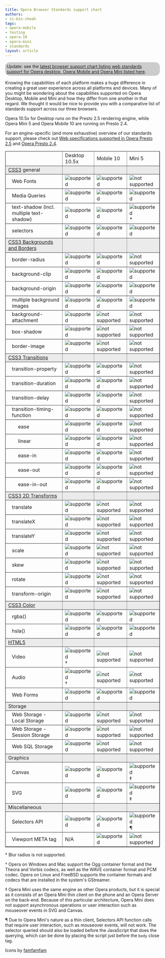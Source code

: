 ```yaml
---
title: Opera Browser Standards support chart
authors:
- zi-bin-cheah
tags:
- opera-mobile
- testing
- opera-10
- opera-mini
- standards
layout: article
---
```

<p class="note" id="note" style="background-color:#ccc;border-radius:15px;moz-border-radius:15px;webkit-border-radius:15px;padding:5px">Update: see the <a href="http://www.opera.com/docs/specs/productspecs/">latest browser support chart listing web standards support for Opera desktop, Opera Mobile and Opera Mini listed here</a>.</p>

<p>Knowing the capabilities of each platform makes a huge difference in creating a great user experience across all platforms and devices. Many of you might be wondering about the capabilities supported on Opera Desktop, Mobile and Mini and how they differ from one another in that regard. We thought it would be nice to provide you with a comparative list of standards support across our three browsers.</p>
<p>
Opera 10.5x for Desktop runs on the Presto 2.5 rendering engine, while Opera Mini 5 and Opera Mobile 10 are running on Presto 2.4.
</p>
<p>
For an engine-specific (and more exhaustive) overview of our standards support, please check out <a href="http://www.opera.com/docs/specs/presto25/">Web specifications supported in Opera Presto 2.5</a> and <a href="http://www.opera.com/docs/specs/presto24/">Opera Presto 2.4</a>.
</p>
<div id="self">
<table border="1">
<thead>
<tr border="10px">
<td></td>
<td>Desktop 10.5x</td>
<td>Mobile 10</td>
<td>Mini 5</td>
</tr>
</thead>
<tbody>
<tr style="background-color: #ebebeb">
<td><a href="http://www.opera.com/docs/specs/presto25/#css">CSS3</a> general</td>
<td></td>
<td></td>
<td></td>
</tr>
<tr>
<td style="padding-left:20px;">Web Fonts</td>
<td><img src="http://files.myopera.com/zibin/blog/accept.png" alt="supported" /></td>
<td><img src="http://files.myopera.com/zibin/blog/accept.png" alt="supported" /></td>
<td><img src="http://files.myopera.com/zibin/blog/delete.png" alt="not supported" /></td>
</tr>
<tr>
<td style="padding-left:20px;">Media Queries</td>
<td><img src="http://files.myopera.com/zibin/blog/accept.png" alt="supported" /></td>
<td><img src="http://files.myopera.com/zibin/blog/accept.png" alt="supported" /></td>
<td><img src="http://files.myopera.com/zibin/blog/accept.png" alt="supported" /></td>
</tr>
<tr>
<td style="padding-left:20px;">text-shadow (incl. multiple text-shadow)</td>
<td><img src="http://files.myopera.com/zibin/blog/accept.png" alt="supported" /></td>
<td><img src="http://files.myopera.com/zibin/blog/accept.png" alt="supported" /></td>
<td><img src="http://files.myopera.com/zibin/blog/accept.png" alt="supported" />*</td>
</tr>
<tr>
<td style="padding-left:20px;">selectors</td>
<td><img src="http://files.myopera.com/zibin/blog/accept.png" alt="supported" /></td>
<td><img src="http://files.myopera.com/zibin/blog/accept.png" alt="supported" /></td>
<td><img src="http://files.myopera.com/zibin/blog/accept.png" alt="supported" /></td>
</tr>
<tr style="background-color: #ebebeb">
<td><a href="http://www.w3.org/TR/css3-background/">CSS3 Backgrounds and Borders</a></td>
<td></td>
<td></td>
<td></td>
</tr>
<tr>
<td style="padding-left:20px;">border-radius</td>
<td><img src="http://files.myopera.com/zibin/blog/accept.png" alt="supported" /></td>
<td><img src="http://files.myopera.com/zibin/blog/delete.png" alt="supported" /></td>
<td><img src="http://files.myopera.com/zibin/blog/delete.png" alt="not supported" /></td>
</tr>
<tr>
<td style="padding-left:20px;">background-clip</td>
<td><img src="http://files.myopera.com/zibin/blog/accept.png" alt="supported" /></td>
<td><img src="http://files.myopera.com/zibin/blog/accept.png" alt="supported" /></td>
<td><img src="http://files.myopera.com/zibin/blog/accept.png" alt="supported" /></td>
</tr>
<tr>
<td style="padding-left:20px;">background-origin</td>
<td><img src="http://files.myopera.com/zibin/blog/accept.png" alt="supported" /></td>
<td><img src="http://files.myopera.com/zibin/blog/accept.png" alt="supported" /></td>
<td><img src="http://files.myopera.com/zibin/blog/accept.png" alt="supported" /></td>
</tr>
<tr>
<td style="padding-left:20px;">multiple background images</td>
<td><img src="http://files.myopera.com/zibin/blog/accept.png" alt="supported" /></td>
<td><img src="http://files.myopera.com/zibin/blog/accept.png" alt="supported" /></td>
<td><img src="http://files.myopera.com/zibin/blog/accept.png" alt="supported" /></td>
</tr>
<tr>
<td style="padding-left:20px;">background-attachment</td>
<td><img src="http://files.myopera.com/zibin/blog/accept.png" alt="supported" /></td>
<td><img src="http://files.myopera.com/zibin/blog/delete.png" alt="not supported" /></td>
<td><img src="http://files.myopera.com/zibin/blog/delete.png" alt="not supported" /></td>
</tr>
<tr>
<td style="padding-left:20px;">box-shadow</td>
<td><img src="http://files.myopera.com/zibin/blog/accept.png" alt="supported" /></td>
<td><img src="http://files.myopera.com/zibin/blog/delete.png" alt="not supported" /></td>
<td><img src="http://files.myopera.com/zibin/blog/delete.png" alt="not supported" /></td>
</tr>
<tr>
<td style="padding-left:20px;">border-image</td>
<td><img src="http://files.myopera.com/zibin/blog/accept.png" alt="supported" /></td>
<td><img src="http://files.myopera.com/zibin/blog/delete.png" alt="not supported" /></td>
<td><img src="http://files.myopera.com/zibin/blog/delete.png" alt="not supported" /></td>
</tr>
<tr style="background-color: #ebebeb">
<td><a href="http://www.opera.com/docs/specs/presto25/css/transitions/">CSS3 Transitions</a></td>
<td></td>
<td></td>
<td></td>
</tr>
<tr>
<td style="padding-left:20px;">transition-property</td>
<td><img src="http://files.myopera.com/zibin/blog/accept.png" alt="supported" /></td>
<td><img src="http://files.myopera.com/zibin/blog/accept.png" alt="supported" /></td>
<td><img src="http://files.myopera.com/zibin/blog/delete.png" alt="not supported" /></td>
</tr>
<tr>
<td style="padding-left:20px;">transition-duration</td>
<td><img src="http://files.myopera.com/zibin/blog/accept.png" alt="supported" /></td>
<td><img src="http://files.myopera.com/zibin/blog/accept.png" alt="supported" /></td>
<td><img src="http://files.myopera.com/zibin/blog/delete.png" alt="not supported" /></td>
</tr>
<tr>
<td style="padding-left:20px;">transition-delay</td>
<td><img src="http://files.myopera.com/zibin/blog/accept.png" alt="supported" /></td>
<td><img src="http://files.myopera.com/zibin/blog/accept.png" alt="supported" /></td>
<td><img src="http://files.myopera.com/zibin/blog/delete.png" alt="not supported" /></td>
</tr>
<tr>
<td style="padding-left:20px;">transition-timing-function</td>
<td><img src="http://files.myopera.com/zibin/blog/accept.png" alt="supported" /></td>
<td><img src="http://files.myopera.com/zibin/blog/accept.png" alt="supported" /></td>
<td><img src="http://files.myopera.com/zibin/blog/delete.png" alt="not supported" /></td>
</tr>
<tr>
<td style="padding-left:40px;">ease</td>
<td><img src="http://files.myopera.com/zibin/blog/accept.png" alt="supported" /></td>
<td><img src="http://files.myopera.com/zibin/blog/accept.png" alt="supported" /></td>
<td><img src="http://files.myopera.com/zibin/blog/delete.png" alt="not supported" /></td>
</tr>
<tr>
<td style="padding-left:40px;">linear</td>
<td><img src="http://files.myopera.com/zibin/blog/accept.png" alt="supported" /></td>
<td><img src="http://files.myopera.com/zibin/blog/accept.png" alt="supported" /></td>
<td><img src="http://files.myopera.com/zibin/blog/delete.png" alt="not supported" /></td>
</tr>
<tr>
<td style="padding-left:40px;">ease-in</td>
<td><img src="http://files.myopera.com/zibin/blog/accept.png" alt="supported" /></td>
<td><img src="http://files.myopera.com/zibin/blog/accept.png" alt="supported" /></td>
<td><img src="http://files.myopera.com/zibin/blog/delete.png" alt="not supported" /></td>
</tr>
<tr>
<td style="padding-left:40px;">ease-out</td>
<td><img src="http://files.myopera.com/zibin/blog/accept.png" alt="supported" /></td>
<td><img src="http://files.myopera.com/zibin/blog/accept.png" alt="supported" /></td>
<td><img src="http://files.myopera.com/zibin/blog/delete.png" alt="not supported" /></td>
</tr>
<tr>
<td style="padding-left:40px;">ease-in-out</td>
<td><img src="http://files.myopera.com/zibin/blog/accept.png" alt="supported" /></td>
<td><img src="http://files.myopera.com/zibin/blog/accept.png" alt="supported" /></td>
<td><img src="http://files.myopera.com/zibin/blog/delete.png" alt="not supported" /></td>
</tr>
<tr style="background-color: #ebebeb">
<td><a href="http://www.opera.com/docs/specs/presto25/css/transforms/">CSS3 2D Transforms</a></td>
<td></td>
<td></td>
<td></td>
</tr>
<tr>
<td style="padding-left:20px;">translate</td>
<td><img src="http://files.myopera.com/zibin/blog/accept.png" alt="supported" /></td>
<td><img src="http://files.myopera.com/zibin/blog/delete.png" alt="not supported" /></td>
<td><img src="http://files.myopera.com/zibin/blog/delete.png" alt="not supported" /></td>
</tr>
<tr>
<td style="padding-left:20px;">translateX</td>
<td><img src="http://files.myopera.com/zibin/blog/accept.png" alt="supported" /></td>
<td><img src="http://files.myopera.com/zibin/blog/delete.png" alt="not supported" /></td>
<td><img src="http://files.myopera.com/zibin/blog/delete.png" alt="not supported" /></td>
</tr>
<tr>
<td style="padding-left:20px;">translateY</td>
<td><img src="http://files.myopera.com/zibin/blog/accept.png" alt="supported" /></td>
<td><img src="http://files.myopera.com/zibin/blog/delete.png" alt="not supported" /></td>
<td><img src="http://files.myopera.com/zibin/blog/delete.png" alt="not supported" /></td>
</tr>
<tr>
<td style="padding-left:20px;">scale</td>
<td><img src="http://files.myopera.com/zibin/blog/accept.png" alt="supported" /></td>
<td><img src="http://files.myopera.com/zibin/blog/delete.png" alt="not supported" /></td>
<td><img src="http://files.myopera.com/zibin/blog/delete.png" alt="not supported" /></td>
</tr>
<tr>
<td style="padding-left:20px;">skew</td>
<td><img src="http://files.myopera.com/zibin/blog/accept.png" alt="supported" /></td>
<td><img src="http://files.myopera.com/zibin/blog/delete.png" alt="not supported" /></td>
<td><img src="http://files.myopera.com/zibin/blog/delete.png" alt="not supported" /></td>
</tr>
<tr>
<td style="padding-left:20px;">rotate</td>
<td><img src="http://files.myopera.com/zibin/blog/accept.png" alt="supported" /></td>
<td><img src="http://files.myopera.com/zibin/blog/delete.png" alt="not supported" /></td>
<td><img src="http://files.myopera.com/zibin/blog/delete.png" alt="not supported" /></td>
</tr>
<tr>
<td style="padding-left:20px;">transform-origin</td>
<td><img src="http://files.myopera.com/zibin/blog/accept.png" alt="supported" /></td>
<td><img src="http://files.myopera.com/zibin/blog/delete.png" alt="not supported" /></td>
<td><img src="http://files.myopera.com/zibin/blog/delete.png" alt="not supported" /></td>
</tr>
<tr style="background-color: #ebebeb">
<td><a href="http://www.w3.org/TR/css3-color/">CSS3 Color</a></td>
<td></td>
<td></td>
<td></td>
</tr>
<tr>
<td style="padding-left:20px;">rgba()</td>
<td><img src="http://files.myopera.com/zibin/blog/accept.png" alt="supported" /></td>
<td><img src="http://files.myopera.com/zibin/blog/accept.png" alt="supported" /></td>
<td><img src="http://files.myopera.com/zibin/blog/accept.png" alt="supported" /></td>
</tr>
<tr>
<td style="padding-left:20px;">hsla()</td>
<td><img src="http://files.myopera.com/zibin/blog/accept.png" alt="supported" /></td>
<td><img src="http://files.myopera.com/zibin/blog/accept.png" alt="supported" /></td>
<td><img src="http://files.myopera.com/zibin/blog/accept.png" alt="supported" /></td>
</tr>
<tr style="background-color: #ebebeb">
<td><a href="http://www.opera.com/docs/specs/presto25/html5/">HTML5</a></td>
<td></td>
<td></td>
<td></td>
</tr>
<tr>
<td style="padding-left:20px;">Video</td>
<td><img src="http://files.myopera.com/zibin/blog/accept.png" alt="supported" />	†</td>
<td><img src="http://files.myopera.com/zibin/blog/delete.png" alt="not supported" /></td>
<td><img src="http://files.myopera.com/zibin/blog/delete.png" alt="not supported" /></td>
</tr>
<tr>
<td style="padding-left:20px;">Audio</td>
<td><img src="http://files.myopera.com/zibin/blog/accept.png" alt="supported" />	†</td>
<td><img src="http://files.myopera.com/zibin/blog/delete.png" alt="not supported" /></td>
<td><img src="http://files.myopera.com/zibin/blog/delete.png" alt="not supported" /></td>
</tr>
<tr>
<td style="padding-left:20px;">Web Forms</td>
<td><img src="http://files.myopera.com/zibin/blog/accept.png" alt="supported" /></td>
<td><img src="http://files.myopera.com/zibin/blog/accept.png" alt="supported" /></td>
<td><img src="http://files.myopera.com/zibin/blog/delete.png" alt="supported" /></td>
</tr>
<tr style="background-color: #ebebeb">
<td>Storage</td>
<td></td>
<td></td>
<td></td>
</tr>
<tr>
<td style="padding-left:20px;">Web Storage - Local Storage</td>
<td><img src="http://files.myopera.com/zibin/blog/accept.png" alt="supported" /></td>
<td><img src="http://files.myopera.com/zibin/blog/delete.png" alt="not supported" /></td>
<td><img src="http://files.myopera.com/zibin/blog/delete.png" alt="not supported" /></td>
</tr>
<tr>
<td style="padding-left:20px;">Web Storage - Session Storage</td>
<td><img src="http://files.myopera.com/zibin/blog/accept.png" alt="supported" /></td>
<td><img src="http://files.myopera.com/zibin/blog/delete.png" alt="not supported" /></td>
<td><img src="http://files.myopera.com/zibin/blog/delete.png" alt="not supported" /></td>
</tr>
<tr>
<td style="padding-left:20px;">Web SQL Storage</td>
<td><img src="http://files.myopera.com/zibin/blog/accept.png" alt="supported" /></td>
<td><img src="http://files.myopera.com/zibin/blog/delete.png" alt="not supported" /></td>
<td><img src="http://files.myopera.com/zibin/blog/delete.png" alt="not supported" /></td>
</tr>
<tr style="background-color: #ebebeb">
<td>Graphics</td>
<td></td>
<td></td>
<td></td>
</tr>

<tr>
<td style="padding-left:20px;">Canvas</td>
<td><img src="http://files.myopera.com/zibin/blog/accept.png" alt="supported" /></td>
<td><img src="http://files.myopera.com/zibin/blog/accept.png" alt="supported" /></td>
<td><img src="http://files.myopera.com/zibin/blog/accept.png" alt="supported" /> ‡</td>
</tr>
<tr>
<td style="padding-left:20px;">SVG</td>
<td><img src="http://files.myopera.com/zibin/blog/accept.png" alt="supported" /></td>
<td><img src="http://files.myopera.com/zibin/blog/accept.png" alt="supported" /></td>
<td><img src="http://files.myopera.com/zibin/blog/accept.png" alt="supported" />	‡</td>
</tr>
<tr style="background-color: #ebebeb">
<td>Miscellaneous</td>
<td></td>
<td></td>
<td></td>
</tr>
<tr>
<td style="padding-left:20px;">Selectors API</td>
<td><img src="http://files.myopera.com/zibin/blog/accept.png" alt="supported" /></td>
<td><img src="http://files.myopera.com/zibin/blog/accept.png" alt="supported" /></td>
<td><img src="http://files.myopera.com/zibin/blog/accept.png" alt="supported" />	¶</td>
</tr>
<tr>
<td style="padding-left:20px;">Viewport META tag</td>
<td>N/A</td>
<td><img src="http://files.myopera.com/zibin/blog/accept.png" alt="supported" /></td>
<td><img src="http://files.myopera.com/zibin/blog/delete.png" alt="not supported" /></td>
</tr>
<!--
<tr style="background-color: #ebebeb">
<td>META tag</td>
<td></td>
<td></td>
<td></td>
</tr>
<tr>
<td style="padding-left:20px;">Viewport META Tag</td>
<td>N/A</td>
<td><img src="http://files.myopera.com/zibin/blog/accept.png" alt="supported"></td>
<td><img src="http://files.myopera.com/zibin/blog/delete.png" alt="not supported"></td>
</tr>
-->
</tbody>
</table>
<p>
* Blur radius is not supported.
</p>
<p>
† Opera on Windows and Mac support the Ogg container format and the Theora and Vorbis codecs, as well as the WAVE container format and PCM codec. Opera on Linux and FreeBSD supports the container formats and codecs that are installed in the system&#39;s GStreamer.
</p>
<p>
‡ Opera Mini uses the same engine as other Opera products, but it is special as it consists of an Opera Mini thin client on the phone and an Opera Server on the back-end. Because of this particular architecture, Opera Mini does not support asynchronous operations or user interaction such as mouseover events in SVG and Canvas.
</p>
<p>
¶ Due to Opera Mini&#39;s nature as a thin client, Selectors API function calls that require user interaction, such as mouseover events, will not work. The selector queried should also be loaded before the JavaScript that does the querying, which can be done by placing the script just before the <code>body</code> close tag.
</p>
<p>Icons by <a href="http://www.famfamfam.com">famfamfam</a></p>
</div>

